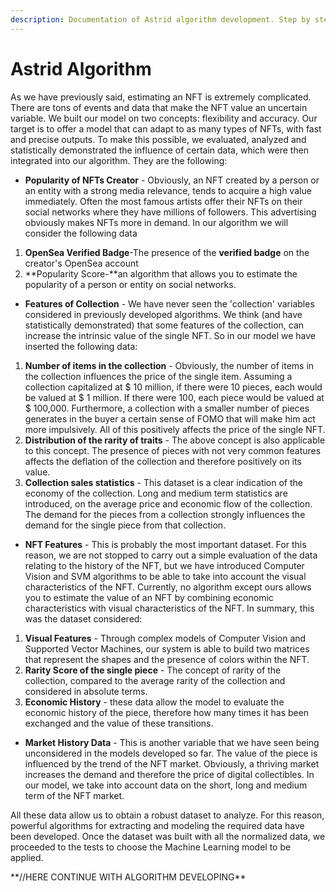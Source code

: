 ```yaml
---
description: Documentation of Astrid algorithm development. Step by step.
---
```


# Astrid Algorithm

As we have previously said, estimating an NFT is extremely complicated. There are tons of events and data that make the NFT value an uncertain variable. We built our model on two concepts: flexibility and accuracy. Our target is to offer a model that can adapt to as many types of NFTs, with fast and precise outputs. To make this possible, we evaluated, analyzed and statistically demonstrated the influence of certain data, which were then integrated into our algorithm. They are the following:

* **Popularity of NFTs Creator** - Obviously, an NFT created by a person or an entity with a strong media relevance, tends to acquire a high value immediately. Often the most famous artists offer their NFTs on their social networks where they have millions of followers. This advertising obviously makes NFTs more in demand. In our algorithm we will consider the following data

1. **OpenSea Verified Badge**-The presence of the **verified badge** on the creator's OpenSea account&#x20;
2. **Popularity Score-**an algorithm that allows you to estimate the popularity of a person or entity on social networks.

* **Features of Collection** - We have never seen the 'collection' variables considered in previously developed algorithms. We think (and have statistically demonstrated) that some features of the collection, can increase the intrinsic value of the single NFT. So in our model we have inserted the following data:

1. **Number of items in the collection** - Obviously, the number of items in the collection influences the price of the single item. Assuming a collection capitalized at $ 10 million, if there were 10 pieces, each would be valued at $ 1 million. If there were 100, each piece would be valued at $ 100,000. Furthermore, a collection with a smaller number of pieces generates in the buyer a certain sense of FOMO that will make him act more impulsively. All of this positively affects the price of the single NFT.
2. **Distribution of the rarity of traits** - The above concept is also applicable to this concept. The presence of pieces with not very common features affects the deflation of the collection and therefore positively on its value.
3. **Collection sales statistics** - This dataset is a clear indication of the economy of the collection. Long and medium term statistics are introduced, on the average price and economic flow of the collection. The demand for the pieces from a collection strongly influences the demand for the single piece from that collection.

* **NFT Features** - This is probably the most important dataset. For this reason, we are not stopped to carry out a simple evaluation of the data relating to the history of the NFT, but we have introduced Computer Vision and SVM algorithms to be able to take into account the visual characteristics of the NFT. Currently, no algorithm except ours allows you to estimate the value of an NFT by combining economic characteristics with visual characteristics of the NFT. In summary, this was the dataset considered:

1. **Visual Features** - Through complex models of Computer Vision and Supported Vector Machines, our system is able to build two matrices that represent the shapes and the presence of colors within the NFT.
2. **Rarity Score of the single piece** - The concept of rarity of the collection, compared to the average rarity of the collection and considered in absolute terms.
3. **Economic History** - these data allow the model to evaluate the economic history of the piece, therefore how many times it has been exchanged and the value of these transitions.

* **Market History Data** - This is another variable that we have seen being unconsidered in the models developed so far. The value of the piece is influenced by the trend of the NFT market. Obviously, a thriving market increases the demand and therefore the price of digital collectibles. In our model, we take into account data on the short, long and medium term of the NFT market.

All these data allow us to obtain a robust dataset to analyze. For this reason, powerful algorithms for extracting and modeling the required data have been developed. Once the dataset was built with all the normalized data, we proceeded to the tests to choose the Machine Learning model to be applied.&#x20;

\*\*//HERE CONTINUE WITH ALGORITHM DEVELOPING\*\*


